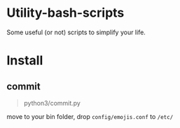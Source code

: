 # Utility-bash-scripts

Some useful (or not) scripts to simplify your life.

# Install

## commit

> python3/commit.py

move to your bin folder, drop `config/emojis.conf` to `/etc/`
